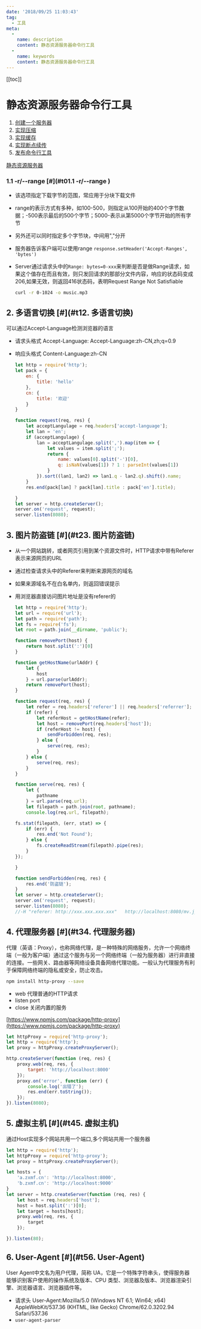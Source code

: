 ```yaml
---
date: '2018/09/25 11:03:43'
tag:
  - 工具
meta:
  -
    name: description
    content: 静态资源服务器命令行工具
  -
    name: keywords
    content: 静态资源服务器命令行工具
---
```

[[toc]]

# 静态资源服务器命令行工具

1.  [创建一个服务器](https://gitee.com/zhufengnodejs/zf-server/commit/f364e32c0d3a1b65a671af946fd13a5363032f65)
2.  [实现压缩](https://gitee.com/zhufengnodejs/zf-server/commit/246b6868a77f721816b5a35fdb7fd2f53d5e303f)
3.  [实现缓存](https://gitee.com/zhufengnodejs/zf-server/commit/81c2515ebfd475d88d521c68769c498369afb6f6)
4.  [实现断点续传](https://gitee.com/zhufengnodejs/zf-server/commit/89656a75d7e79aa42b5f0528aee45d5286fc502f)
5.  [发布命令行工具](https://gitee.com/zhufengnodejs/zf-server/commit/e3897cb4b92b1e9b8fc22cec47edc75eaee25e5a)

[静态资源服务器](https://gitee.com/zhufengnodejs/zf-server)

### 1.1 -r/--range [#](#t01.1 -r/--range )

*   该选项指定下载字节的范围，常应用于分块下载文件
*   range的表示方式有多种，如100-500，则指定从100开始的400个字节数据；-500表示最后的500个字节；5000-表示从第5000个字节开始的所有字节
*   另外还可以同时指定多个字节块，中间用","分开
*   服务器告诉客户端可以使用range `response.setHeader('Accept-Ranges', 'bytes')`
*   Server通过请求头中的`Range: bytes=0-xxx`来判断是否是做Range请求，如果这个值存在而且有效，则只发回请求的那部分文件内容，响应的状态码变成206,如果无效，则返回416状态码，表明Request Range Not Satisfiable

    ```bash
    curl -r 0-1024 -o music.mp3
    ```



2\. 多语言切换 [#](#t12. 多语言切换)
--------------------------

可以通过Accept-Language检测浏览器的语言

*   请求头格式 Accept-Language: Accept-Language:zh-CN,zh;q=0.9

*   响应头格式 Content-Language:zh-CN

    ```js
    let http = require('http');
    let pack = {
        en: {
            title: 'hello'
        },
        cn: {
            title: '欢迎'
        }
    }

    function request(req, res) {
        let acceptLangulage = req.headers['accept-language'];
        let lan = 'en';
        if (acceptLangulage) {
            lan = acceptLangulage.split(',').map(item => {
                let values = item.split(';');
                return {
                    name: values[0].split('-')[0],
                    q: isNaN(values[1]) ? 1 : parseInt(values[1])
                }
            }).sort((lan1, lan2) => lan1.q - lan2.q).shift().name;
        }
        res.end(pack[lan] ? pack[lan].title : pack['en'].title);

    }
    let server = http.createServer();
    server.on('request', request);
    server.listen(8080);
    ```




3\. 图片防盗链 [#](#t23. 图片防盗链)
--------------------------

*   从一个网站跳转，或者网页引用到某个资源文件时，HTTP请求中带有Referer表示来源网页的URL

*   通过检查请求头中的Referer来判断来源网页的域名

*   如果来源域名不在白名单内，则返回错误提示

*   用浏览器直接访问图片地址是没有referer的

    ```js
    let http = require('http');
    let url = require('url');
    let path = require('path');
    let fs = require('fs');
    let root = path.join(__dirname, 'public');

    function removePort(host) {
        return host.split(':')[0]
    }

    function getHostName(urlAddr) {
        let {
            host
        } = url.parse(urlAddr);
        return removePort(host);
    }

    function request(req, res) {
        let refer = req.headers['referer'] || req.headers['referrer'];
        if (refer) {
            let referHost = getHostName(refer);
            let host = removePort(req.headers['host']);
            if (referHost != host) {
                sendForbidden(req, res);
            } else {
                serve(req, res);
            }
        } else {
            serve(req, res);
        }
    }

    function serve(req, res) {
        let {
            pathname
        } = url.parse(req.url);
        let filepath = path.join(root, pathname);
        console.log(req.url, filepath);

    fs.stat(filepath, (err, stat) => {
        if (err) {
            res.end('Not Found');
        } else {
            fs.createReadStream(filepath).pipe(res);
        }
    });

    }

    function sendForbidden(req, res) {
        res.end('防盗链');
    }
    let server = http.createServer();
    server.on('request', request);
    server.listen(8080);
    //-H "referer: http://xxx.xxx.xxx.xxx"   http://localhost:8080/mv.jpg
    ```




4\. 代理服务器 [#](#t34. 代理服务器)
--------------------------

代理（英语：Proxy），也称网络代理，是一种特殊的网络服务，允许一个网络终端（一般为客户端）通过这个服务与另一个网络终端（一般为服务器）进行非直接的连接。一些网关、路由器等网络设备具备网络代理功能。一般认为代理服务有利于保障网络终端的隐私或安全，防止攻击。

```bash
npm install http-proxy --save
```


*   web 代理普通的HTTP请求
*   listen port
*   close 关闭内置的服务

[https://www.npmjs.com/package/http-proxy](https://www.npmjs.com/package/http-proxy)

```js
let httpProxy = require('http-proxy');
let http = require('http');
let proxy = httpProxy.createProxyServer();

http.createServer(function (req, res) {
    proxy.web(req, res, {
        target: 'http://localhost:8000'
    });
    proxy.on('error', function (err) {
        console.log('出错了');
        res.end(err.toString());
    });
}).listen(8080);
```


5\. 虚拟主机 [#](#t45. 虚拟主机)
------------------------

通过Host实现多个网站共用一个端口,多个网站共用一个服务器

```js
let http = require('http');
let httpProxy = require('http-proxy');
let proxy = httpProxy.createProxyServer();

let hosts = {
    'a.zxmf.cn': 'http://localhost:8000',
    'b.zxmf.cn': 'http://localhost:9000'
}
let server = http.createServer(function (req, res) {
    let host = req.headers['host'];
    host = host.split(':')[0];
    let target = hosts[host];
    proxy.web(req, res, {
        target
    });

}).listen(80);
```


6\. User-Agent [#](#t56. User-Agent)
------------------------------------

User Agent中文名为用户代理，简称 UA，它是一个特殊字符串头，使得服务器能够识别客户使用的操作系统及版本、CPU 类型、浏览器及版本、浏览器渲染引擎、浏览器语言、浏览器插件等。

*   请求头 User-Agent:Mozilla/5.0 (Windows NT 6.1; Win64; x64) AppleWebKit/537.36 (KHTML, like Gecko) Chrome/62.0.3202.94 Safari/537.36
*   `user-agent-parser`

